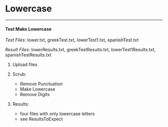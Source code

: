 # Lowercase

***

#### Test Make Lowercase

*Test Files:* lower.txt, greekTest.txt, lowerTest1.txt, spanishTest.txt

*Result Files:* lowerResults.txt, greekTestResults.txt, lowerTest1Results.txt,
spanishTestResults.txt

1. Upload files

2. Scrub: 
    - Remove Punctuation
    - Make Lowercase
    - Remove Digits 

3. Results:
    - four files with only lowercase letters
    - see ResultsToExpect
